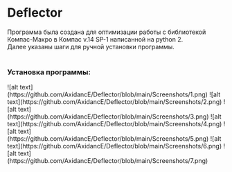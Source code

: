 # Deflector
Программа была создана для оптимизации работы с библиотекой Компас-Макро в Компас v.14 SP-1 написанной на python 2.<br>
Далее указаны шаги для ручной установки программы.<br><br>
<h3>Установка программы:</h3>
![alt text](https://github.com/AxidancE/Deflector/blob/main/Screenshots/1.png)
![alt text](https://github.com/AxidancE/Deflector/blob/main/Screenshots/2.png)
![alt text](https://github.com/AxidancE/Deflector/blob/main/Screenshots/3.png)
![alt text](https://github.com/AxidancE/Deflector/blob/main/Screenshots/4.png)
![alt text](https://github.com/AxidancE/Deflector/blob/main/Screenshots/5.png)
![alt text](https://github.com/AxidancE/Deflector/blob/main/Screenshots/6.png)
![alt text](https://github.com/AxidancE/Deflector/blob/main/Screenshots/7.png)

